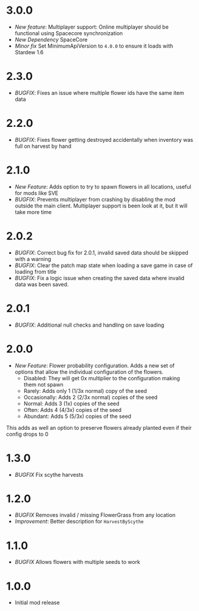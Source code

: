 # 3.0.0
- *New feature*: Multiplayer support: Online multiplayer should be functional using Spacecore synchronization
- *New Dependency* SpaceCore
- *Minor fix* Set MinimumApiVersion to `4.0.0` to ensure it loads with Stardew 1.6

# 2.3.0
- *BUGFIX*: Fixes an issue where multiple flower ids have the same item data

# 2.2.0 
- *BUGFIX*: Fixes flower getting destroyed accidentally when inventory was full on harvest by hand

# 2.1.0
- *New Feature*: Adds option to try to spawn flowers in all locations, useful for mods like SVE
- *BUGFIX*: Prevents multiplayer from crashing by disabling the mod outside the main client. Multiplayer support is been look at it, but it will take more time

# 2.0.2
- *BUGFIX*: Correct bug fix for 2.0.1, invalid saved data should be skipped with a warning
- *BUGFIX*: Clear the patch map state when loading a save game in case of loading from title
- *BUGFIX*: Fix a logic issue when creating the saved data where invalid data was been saved.

# 2.0.1
- *BUGFIX*: Additional null checks and handling on save loading

# 2.0.0
- *New Feature*: Flower probability configuration. Adds a new set of options that allow the individual configuration of the flowers.
    - Disabled: They will get 0x multiplier to the configuration making them not spawn
    - Rarely: Adds only 1 (1/3x normal) copy of the seed
	- Occasionally: Adds 2 (2/3x normal) copies of the seed
    - Normal: Adds 3 (1x) copies of the seed
    - Often: Adds 4 (4/3x) copies of the seed
    - Abundant: Adds 5 (5/3x) copies of the seed

This adds as well an option to preserve flowers already planted even if their config drops to 0

# 1.3.0
- *BUGFIX* Fix scythe harvests

# 1.2.0
- *BUGFIX* Removes invalid / missing FlowerGrass from any location
- *Improvement*: Better description for `HarvestByScythe`

# 1.1.0
- *BUGFIX* Allows flowers with multiple seeds to work

# 1.0.0
- Initial mod release